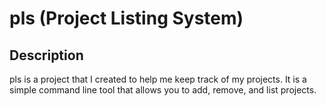 # pls (Project Listing System)

## Description

pls is a project that I created to help me keep track of my projects. It is a simple command line tool that allows you to add, remove, and list projects.
